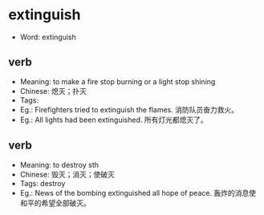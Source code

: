 # extinguish

- Word: extinguish

## verb

- Meaning: to make a fire stop burning or a light stop shining
- Chinese: 熄灭；扑灭
- Tags: 
- Eg.: Firefighters tried to extinguish the flames. 消防队员奋力救火。
- Eg.: All lights had been extinguished. 所有灯光都熄灭了。

## verb

- Meaning: to destroy sth
- Chinese: 毁灭；消灭；使破灭
- Tags: destroy
- Eg.: News of the bombing extinguished all hope of peace. 轰炸的消息使和平的希望全部破灭。

